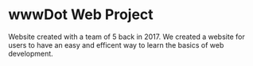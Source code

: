 # wwwDot Web Project
Website created with a team of 5 back in 2017. We created a website for users to have an easy and efficent way to learn the basics of web development.
